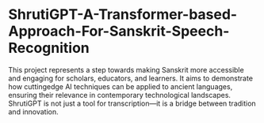 # ShrutiGPT-A-Transformer-based-Approach-For-Sanskrit-Speech-Recognition
This project represents a step towards making Sanskrit more accessible and engaging for scholars, educators, and learners. It aims to demonstrate how cuttingedge AI techniques can be applied to ancient languages, ensuring their relevance in contemporary technological landscapes. ShrutiGPT is not just a tool for transcription—it is a bridge between tradition and innovation.
